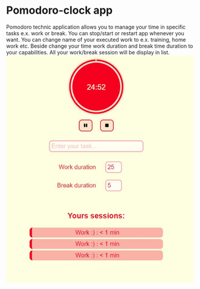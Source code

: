 <h1>Pomodoro-clock app</h1>
Pomodoro technic application allows you to manage your time in specific tasks e.x. work or break. You can stop/start or restart
app whenever you want. You can change name of your executed work to e.x. training, home work etc. Beside change your time work
duration and break time duration to your capabilities. All your work/break session will be display in list.
<img src="https://github.com/deamon-cool/pomodoro-clock/blob/master/images/img1.JPG">
